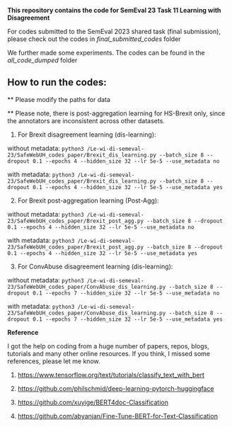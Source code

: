**This repository contains the code for SemEval 23 Task 11 Learning with Disagreement**


For codes submitted to the SemEval 2023 shared task (final submission), please check out the codes in *final_submitted_codes* folder

We further made some experiments. The codes can be found in the *all_code_dumped* folder


## How to run the codes:

** Please modify the paths for data

** Please note, there is post-aggregation learning for HS-Brexit only, since the annotators are inconsistent across other datasets. 

1. For Brexit disagreement learning (dis-learning):

without metadata: ```python3 /Le-wi-di-semeval-23/SafeWebUH_codes_paper/Brexit_dis_learning.py --batch_size 8 --dropout 0.1 --epochs 4 --hidden_size 32 --lr 5e-5 --use_metadata no```

with metadata: ```python3 /Le-wi-di-semeval-23/SafeWebUH_codes_paper/Brexit_dis_learning.py --batch_size 8 --dropout 0.1 --epochs 4 --hidden_size 32 --lr 5e-5 --use_metadata yes```

2. For Brexit post-aggregation learning (Post-Agg):

without metadata: ```python3 /Le-wi-di-semeval-23/SafeWebUH_codes_paper/Brexit_post_agg.py --batch_size 8 --dropout 0.1 --epochs 4 --hidden_size 32 --lr 5e-5 --use_metadata no```

with metadata: ```python3 /Le-wi-di-semeval-23/SafeWebUH_codes_paper/Brexit_post_agg.py --batch_size 8 --dropout 0.1 --epochs 4 --hidden_size 32 --lr 5e-5 --use_metadata yes```

3. For ConvAbuse  disagreement learning (dis-learning):  

without metadata: ```python3 /Le-wi-di-semeval-23/SafeWebUH_codes_paper/ConvAbuse_dis_learning.py --batch_size 8 --dropout 0.1 --epochs 7 --hidden_size 32 --lr 5e-5 --use_metadata no```

with metadata: ```python3 /Le-wi-di-semeval-23/SafeWebUH_codes_paper/ConvAbuse_dis_learning.py --batch_size 8 --dropout 0.1 --epochs 7 --hidden_size 32 --lr 5e-5 --use_metadata yes```


**Reference**

I got the help on coding from a huge number of papers, repos, blogs, tutorials and many other online resources. If you think, I missed some references, please let me know. 

1. https://www.tensorflow.org/text/tutorials/classify_text_with_bert

2. https://github.com/philschmid/deep-learning-pytorch-huggingface

3. https://github.com/xuyige/BERT4doc-Classification

4. https://github.com/abyanjan/Fine-Tune-BERT-for-Text-Classification
